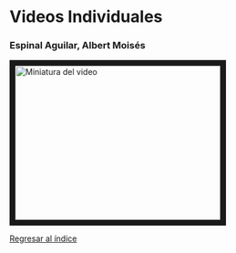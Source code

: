 # Videos Individuales

### Espinal Aguilar, Albert Moisés
<a href="https://www.youtube.com/watch?v=F0bzO2SGlFE&ab_channel=ALBERTMOISESESPINALAGUILAR" target="_blank"><img src="http://img.youtube.com/vi/F0bzO2SGlFE/0.jpg" alt="Miniatura del video" width="360" height="270" border="10" /></a>

[Regresar al índice](Indice.md)

